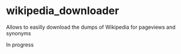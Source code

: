 # wikipedia_downloader
Allows to easilly download the dumps of Wikipedia for pageviews and synonyms

In progress
